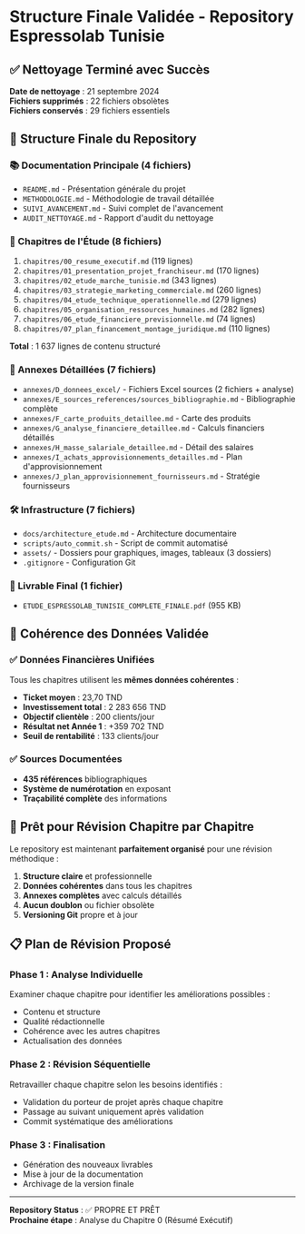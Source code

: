 # Structure Finale Validée - Repository Espressolab Tunisie

## ✅ Nettoyage Terminé avec Succès

**Date de nettoyage** : 21 septembre 2024  
**Fichiers supprimés** : 22 fichiers obsolètes  
**Fichiers conservés** : 29 fichiers essentiels  

## 📁 Structure Finale du Repository

### 📚 Documentation Principale (4 fichiers)
- `README.md` - Présentation générale du projet
- `METHODOLOGIE.md` - Méthodologie de travail détaillée
- `SUIVI_AVANCEMENT.md` - Suivi complet de l'avancement
- `AUDIT_NETTOYAGE.md` - Rapport d'audit du nettoyage

### 📖 Chapitres de l'Étude (8 fichiers)
1. `chapitres/00_resume_executif.md` (119 lignes)
2. `chapitres/01_presentation_projet_franchiseur.md` (170 lignes)
3. `chapitres/02_etude_marche_tunisie.md` (343 lignes)
4. `chapitres/03_strategie_marketing_commerciale.md` (260 lignes)
5. `chapitres/04_etude_technique_operationnelle.md` (279 lignes)
6. `chapitres/05_organisation_ressources_humaines.md` (282 lignes)
7. `chapitres/06_etude_financiere_previsionnelle.md` (74 lignes)
8. `chapitres/07_plan_financement_montage_juridique.md` (110 lignes)

**Total** : 1 637 lignes de contenu structuré

### 📎 Annexes Détaillées (7 fichiers)
- `annexes/D_donnees_excel/` - Fichiers Excel sources (2 fichiers + analyse)
- `annexes/E_sources_references/sources_bibliographie.md` - Bibliographie complète
- `annexes/F_carte_produits_detaillee.md` - Carte des produits
- `annexes/G_analyse_financiere_detaillee.md` - Calculs financiers détaillés
- `annexes/H_masse_salariale_detaillee.md` - Détail des salaires
- `annexes/I_achats_approvisionnements_detailles.md` - Plan d'approvisionnement
- `annexes/J_plan_approvisionnement_fournisseurs.md` - Stratégie fournisseurs

### 🛠️ Infrastructure (7 fichiers)
- `docs/architecture_etude.md` - Architecture documentaire
- `scripts/auto_commit.sh` - Script de commit automatisé
- `assets/` - Dossiers pour graphiques, images, tableaux (3 dossiers)
- `.gitignore` - Configuration Git

### 📄 Livrable Final (1 fichier)
- `ETUDE_ESPRESSOLAB_TUNISIE_COMPLETE_FINALE.pdf` (955 KB)

## 🎯 Cohérence des Données Validée

### ✅ Données Financières Unifiées
Tous les chapitres utilisent les **mêmes données cohérentes** :
- **Ticket moyen** : 23,70 TND
- **Investissement total** : 2 283 656 TND
- **Objectif clientèle** : 200 clients/jour
- **Résultat net Année 1** : +359 702 TND
- **Seuil de rentabilité** : 133 clients/jour

### ✅ Sources Documentées
- **435 références** bibliographiques
- **Système de numérotation** en exposant
- **Traçabilité complète** des informations

## 🚀 Prêt pour Révision Chapitre par Chapitre

Le repository est maintenant **parfaitement organisé** pour une révision méthodique :

1. **Structure claire** et professionnelle
2. **Données cohérentes** dans tous les chapitres
3. **Annexes complètes** avec calculs détaillés
4. **Aucun doublon** ou fichier obsolète
5. **Versioning Git** propre et à jour

## 📋 Plan de Révision Proposé

### Phase 1 : Analyse Individuelle
Examiner chaque chapitre pour identifier les améliorations possibles :
- Contenu et structure
- Qualité rédactionnelle
- Cohérence avec les autres chapitres
- Actualisation des données

### Phase 2 : Révision Séquentielle
Retravailler chaque chapitre selon les besoins identifiés :
- Validation du porteur de projet après chaque chapitre
- Passage au suivant uniquement après validation
- Commit systématique des améliorations

### Phase 3 : Finalisation
- Génération des nouveaux livrables
- Mise à jour de la documentation
- Archivage de la version finale

---

**Repository Status** : ✅ PROPRE ET PRÊT  
**Prochaine étape** : Analyse du Chapitre 0 (Résumé Exécutif)
